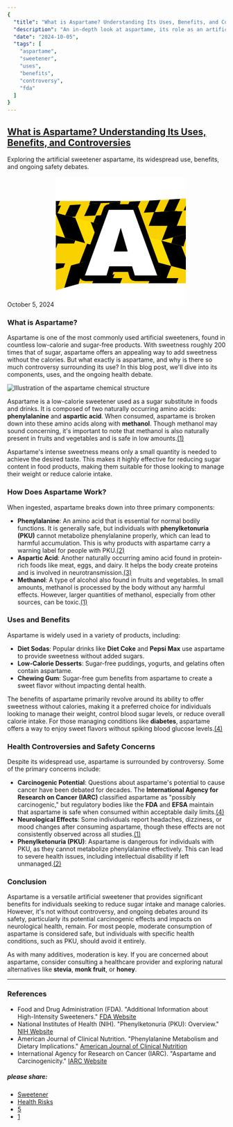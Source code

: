 ```yaml
---
{
  "title": "What is Aspartame? Understanding Its Uses, Benefits, and Controversies",
  "description": "An in-depth look at aspartame, its role as an artificial sweetener, and the ongoing controversies surrounding its safety.",
  "date": "2024-10-05",
  "tags": [
    "aspartame",
    "sweetener",
    "uses",
    "benefits",
    "controversy",
    "fda"
  ]
}
---
```


## [What is Aspartame? Understanding Its Uses, Benefits, and Controversies](#)

Exploring the artificial sweetener aspartame, its widespread use, benefits, and ongoing safety debates.

October 5, 2024
![Aspartame Awareness logo](images/logos/logo-A2.png)

### What is Aspartame?

Aspartame is one of the most commonly used artificial sweeteners, found in countless low-calorie and sugar-free products. With sweetness roughly 200 times that of sugar, aspartame offers an appealing way to add sweetness without the calories. But what exactly is aspartame, and why is there so much controversy surrounding its use? In this blog post, we'll dive into its components, uses, and the ongoing health debate.

![Illustration of the aspartame chemical structure](../images/blog/lg/aspartame-large.jpg)

Aspartame is a low-calorie sweetener used as a sugar substitute in foods and drinks. It is composed of two naturally occurring amino acids: **phenylalanine** and **aspartic acid**. When consumed, aspartame is broken down into these amino acids along with **methanol**. Though methanol may sound concerning, it's important to note that methanol is also naturally present in fruits and vegetables and is safe in low amounts.[(1)](#ref "FDA (2024)")

Aspartame's intense sweetness means only a small quantity is needed to achieve the desired taste. This makes it highly effective for reducing sugar content in food products, making them suitable for those looking to manage their weight or reduce calorie intake.

### How Does Aspartame Work?

When ingested, aspartame breaks down into three primary components:

* **Phenylalanine**: An amino acid that is essential for normal bodily functions. It is generally safe, but individuals with **phenylketonuria (PKU)** cannot metabolize phenylalanine properly, which can lead to harmful accumulation. This is why products with aspartame carry a warning label for people with PKU.[(2)](#ref "NIH (2024)")
* **Aspartic Acid**: Another naturally occurring amino acid found in protein-rich foods like meat, eggs, and dairy. It helps the body create proteins and is involved in neurotransmission.[(3)](#ref "American Journal of Clinical Nutrition (2024)")
* **Methanol**: A type of alcohol also found in fruits and vegetables. In small amounts, methanol is processed by the body without any harmful effects. However, larger quantities of methanol, especially from other sources, can be toxic.[(1)](#ref "FDA (2024)")



### Uses and Benefits

Aspartame is widely used in a variety of products, including:

* **Diet Sodas**: Popular drinks like **Diet Coke** and **Pepsi Max** use aspartame to provide sweetness without added sugars.
* **Low-Calorie Desserts**: Sugar-free puddings, yogurts, and gelatins often contain aspartame.
* **Chewing Gum**: Sugar-free gum benefits from aspartame to create a sweet flavor without impacting dental health.

The benefits of aspartame primarily revolve around its ability to offer sweetness without calories, making it a preferred choice for individuals looking to manage their weight, control blood sugar levels, or reduce overall calorie intake. For those managing conditions like **diabetes**, aspartame offers a way to enjoy sweet flavors without spiking blood glucose levels.[(4)](#ref "IARC (2024)")

### Health Controversies and Safety Concerns

Despite its widespread use, aspartame is surrounded by controversy. Some of the primary concerns include:

* **Carcinogenic Potential**: Questions about aspartame's potential to cause cancer have been debated for decades. The **International Agency for Research on Cancer (IARC)** classified aspartame as "possibly carcinogenic," but regulatory bodies like the **FDA** and **EFSA** maintain that aspartame is safe when consumed within acceptable daily limits.[(4)](#ref "IARC (2024)")
* **Neurological Effects**: Some individuals report headaches, dizziness, or mood changes after consuming aspartame, though these effects are not consistently observed across all studies.[(1)](#ref "FDA (2024)")
* **Phenylketonuria (PKU)**: Aspartame is dangerous for individuals with PKU, as they cannot metabolize phenylalanine effectively. This can lead to severe health issues, including intellectual disability if left unmanaged.[(2)](#ref "NIH (2024)")

### Conclusion

Aspartame is a versatile artificial sweetener that provides significant benefits for individuals seeking to reduce sugar intake and manage calories. However, it's not without controversy, and ongoing debates around its safety, particularly its potential carcinogenic effects and impacts on neurological health, remain. For most people, moderate consumption of aspartame is considered safe, but individuals with specific health conditions, such as PKU, should avoid it entirely.

As with many additives, moderation is key. If you are concerned about aspartame, consider consulting a healthcare provider and exploring natural alternatives like **stevia**, **monk fruit**, or **honey**.

---

### References

* Food and Drug Administration (FDA). "Additional Information about High-Intensity Sweeteners." [FDA Website](https://www.fda.gov/food/food-additives-petitions/additional-information-about-high-intensity-sweeteners-permitted-use-food-united-states)
* National Institutes of Health (NIH). "Phenylketonuria (PKU): Overview." [NIH Website](https://www.nih.gov)
* American Journal of Clinical Nutrition. "Phenylalanine Metabolism and Dietary Implications." [American Journal of Clinical Nutrition](https://academic.oup.com/ajcn)
* International Agency for Research on Cancer (IARC). "Aspartame and Carcinogenicity." [IARC Website](https://www.iarc.fr/)

  

##### please share:

* [Sweetener](#)
* [Health Risks](#)
* [5](#)
* [1](#)
